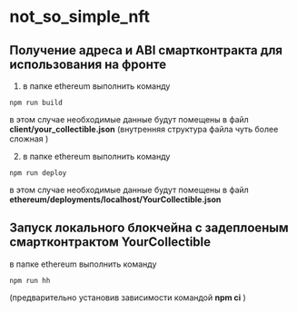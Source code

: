 # not_so_simple_nft

## Получение адреса и ABI смартконтракта для использования на фронте

1) в папке ethereum выполнить команду
```shell
npm run build
```
в этом случае необходимые данные будут помещены в файл  
**client/your_collectible.json** (внутренняя структура файла чуть более сложная )

2) в папке ethereum выполнить команду
```shell
npm run deploy
```
в этом случае необходимые данные будут помещены в файл  
**ethereum/deployments/localhost/YourCollectible.json**

## Запуск локального блокчейна с задеплоеным смартконтрактом YourCollectible
в папке ethereum выполнить команду
```shell
npm run hh
```
(предварительно установив зависимости командой **npm ci** )
